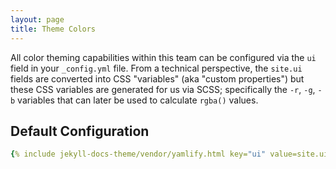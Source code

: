 ```yaml
---
layout: page
title: Theme Colors
---
```


All color theming capabilities within this team can be configured via the `ui` field in your `_config.yml` file. From a technical perspective, the `site.ui` fields are converted into CSS "variables" (aka "custom properties") but these CSS variables are generated for us via SCSS; specifically the `-r`, `-g`, `-b`  variables that can later be used to calculate `rgba()` values.

## Default Configuration

```yaml
{% include jekyll-docs-theme/vendor/yamlify.html key="ui" value=site.ui indentCount=1 %}
```

